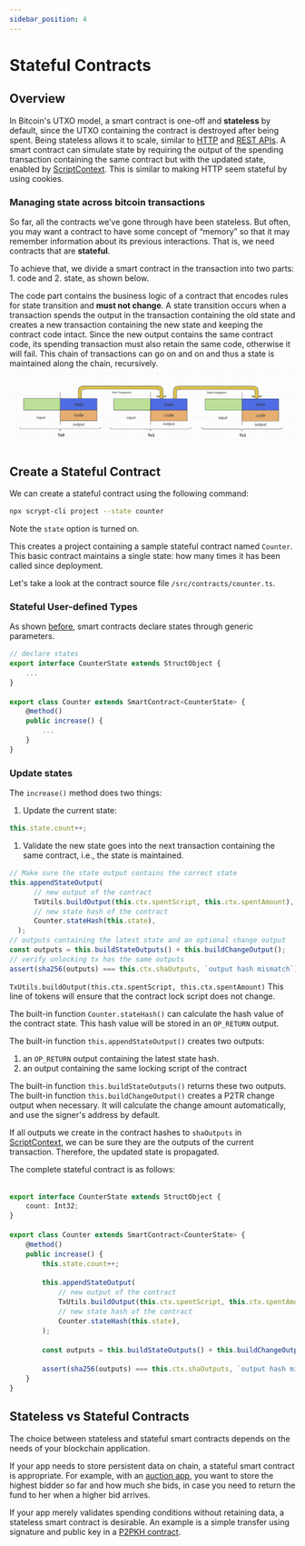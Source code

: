 ```yaml
---
sidebar_position: 4
---
```


# Stateful Contracts

## Overview

In Bitcoin's UTXO model, a smart contract is one-off and **stateless** by default, since the UTXO containing the contract is destroyed after being spent. Being stateless allows it to scale, similar to [HTTP](https://stackoverflow.com/questions/5836881/stateless-protocol-and-stateful-protocol) and [REST APIs](https://www.geeksforgeeks.org/restful-statelessness/).
A smart contract can simulate state by requiring
the output of the spending transaction containing the same contract but with the updated state, enabled by [ScriptContext](scriptcontext.md).
This is similar to making HTTP seem stateful by using cookies.

### Managing state across bitcoin transactions

So far, all the contracts we’ve gone through have been stateless. But often, you may want a contract to have some concept of “memory” so that it may remember information about its previous interactions. That is, we need contracts that are **stateful**.

To achieve that, we divide a smart contract in the transaction into two parts: 1. code and 2. state, as shown below.

The code part contains the business logic of a contract that encodes rules for state transition and **must not change**.
A state transition occurs when a transaction spends the output in the transaction containing the old state and creates a new transaction containing the new state and keeping the contract code intact.
Since the new output contains the same contract code, its spending transaction must also retain the same code, otherwise it will fail. This chain of transactions can go on and on and thus a state is maintained along the chain, recursively.
![](../../static/img/state-btc.png)

## Create a Stateful Contract

We can create a stateful contract using the following command:

```sh
npx scrypt-cli project --state counter
```

Note the `state` option is turned on.

This creates a project containing a sample stateful contract named `Counter`. This basic contract maintains a single state: how many times it has been called since deployment.

Let's take a look at the contract source file `/src/contracts/counter.ts`.

### Stateful User-defined Types

As shown [before](basics#state), smart contracts declare states through generic parameters.

```ts
// declare states
export interface CounterState extends StructObject {
    ...
}

export class Counter extends SmartContract<CounterState> {
    @method()
    public increase() {
        ...
    }
}
```

### Update states

The `increase()` method does two things:

1. Update the current state:

```ts
this.state.count++;
```

1. Validate the new state goes into the next transaction containing the same contract, i.e., the state is maintained.

```ts
// Make sure the state output contains the correct state
this.appendStateOutput(
      // new output of the contract
      TxUtils.buildOutput(this.ctx.spentScript, this.ctx.spentAmount),
      // new state hash of the contract
      Counter.stateHash(this.state),
  );
// outputs containing the latest state and an optional change output
const outputs = this.buildStateOutputs() + this.buildChangeOutput();
// verify unlocking tx has the same outputs
assert(sha256(outputs) === this.ctx.shaOutputs, `output hash mismatch`);
```


```TxUtils.buildOutput(this.ctx.spentScript, this.ctx.spentAmount)``` This line of tokens will ensure that the contract lock script does not change.

The built-in function `Counter.stateHash()` can calculate the hash value of the contract state. This hash value will be stored in an `OP_RETURN` output.

The built-in function `this.appendStateOutput()` creates two outputs:

1. an `OP_RETURN` output containing the latest state hash.
2. an output containing the same locking script of the contract

The built-in function `this.buildStateOutputs()` returns these two outputs.  The built-in function `this.buildChangeOutput()` creates a P2TR change output when necessary. It will calculate the change amount automatically, and use the signer's address by default.

If all outputs we create in the contract hashes to `shaOutputs` in [ScriptContext](scriptcontext.md), we can be sure they are the outputs of the current transaction. Therefore, the updated state is propagated.


The complete stateful contract is as follows:

```ts

export interface CounterState extends StructObject {
    count: Int32;
}

export class Counter extends SmartContract<CounterState> {
    @method()
    public increase() {
        this.state.count++;

        this.appendStateOutput(
            // new output of the contract
            TxUtils.buildOutput(this.ctx.spentScript, this.ctx.spentAmount),
            // new state hash of the contract
            Counter.stateHash(this.state),
        );

        const outputs = this.buildStateOutputs() + this.buildChangeOutput();

        assert(sha256(outputs) === this.ctx.shaOutputs, `output hash mismatch`);
    }
}
```

## Stateless vs Stateful Contracts

The choice between stateless and stateful smart contracts depends on the needs of your blockchain application.

If your app needs to store persistent data on chain, a stateful smart contract is appropriate. For example, with an [auction app](../tutorials/auction.md), you want to store the highest bidder so far and how much she bids, in case you need to return the fund to her when a higher bid arrives.

If your app merely validates spending conditions without retaining data, a stateless smart contract is desirable. An example is a simple transfer using signature and public key in a [P2PKH contract](../how-to-deploy-and-call-a-contract/how-to-deploy-and-call-a-contract.md#method-with-signatures).
